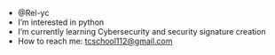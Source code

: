 -  @Rel-yc
-  I’m interested in python
-  I’m currently learning Cybersecurity and security signature creation
-  How to reach me: tcschool112@gmail.com

<!---
Rel-yc/Rel-yc is a ✨ special ✨ repository because its `README.md` (this file) appears on your GitHub profile.
You can click the Preview link to take a look at your changes.
--->

